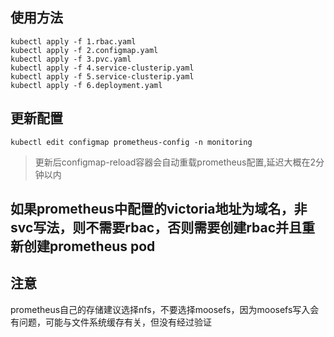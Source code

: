 ## 使用方法
```
kubectl apply -f 1.rbac.yaml
kubectl apply -f 2.configmap.yaml
kubectl apply -f 3.pvc.yaml
kubectl apply -f 4.service-clusterip.yaml
kubectl apply -f 5.service-clusterip.yaml
kubectl apply -f 6.deployment.yaml
```

## 更新配置
```
kubectl edit configmap prometheus-config -n monitoring
```
> 更新后configmap-reload容器会自动重载prometheus配置,延迟大概在2分钟以内

## 如果prometheus中配置的victoria地址为域名，非svc写法，则不需要rbac，否则需要创建rbac并且重新创建prometheus pod

## 注意
prometheus自己的存储建议选择nfs，不要选择moosefs，因为moosefs写入会有问题，可能与文件系统缓存有关，但没有经过验证
